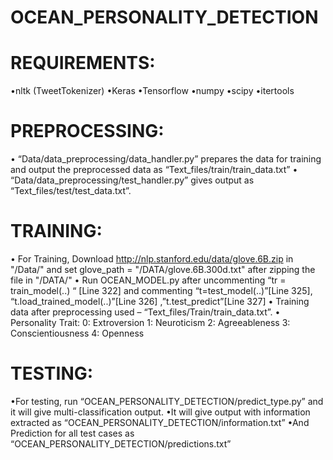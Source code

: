 # OCEAN_PERSONALITY_DETECTION
# REQUIREMENTS:
•nltk (TweetTokenizer)
•Keras
•Tensorflow
•numpy
•scipy
•itertools

# PREPROCESSING:
• “Data/data_preprocessing/data_handler.py” prepares the data for training and output the preprocessed data as “Text_files/train/train_data.txt” 
• “Data/data_preprocessing/test_handler.py”  gives output as  “Text_files/test/test_data.txt”. 

# TRAINING:
• For Training, Download http://nlp.stanford.edu/data/glove.6B.zip in "/Data/" and set glove_path = "/DATA/glove.6B.300d.txt" after zipping the file in "/DATA/" 
• Run OCEAN_MODEL.py after uncommenting “tr = train_model(..) “ [Line 322] and commenting “t=test_model(..)”[Line 325], “t.load_trained_model(..)”[Line   326]
  ,”t.test_predict”[Line 327]
• Training data after preprocessing used – “Text_files/Train/train_data.txt”.
• Personality Trait:
0:  Extroversion
1:  Neuroticism
2:  Agreeableness
3:  Conscientiousness
4:  Openness

# TESTING:
•For testing, run “OCEAN_PERSONALITY_DETECTION/predict_type.py”  and it will give multi-classification output.
•It will give output with information extracted as “OCEAN_PERSONALITY_DETECTION/information.txt”
•And Prediction for all test cases as “OCEAN_PERSONALITY_DETECTION/predictions.txt”

